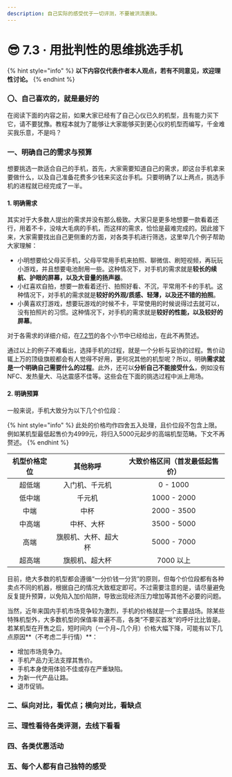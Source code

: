 ```yaml
---
description: 自己实际的感受优于一切评测，不要被洪流裹挟。
---
```


# 😎 7.3 · 用批判性的思维挑选手机

{% hint style="info" %}
**以下内容仅代表作者本人观点，若有不同意见，欢迎理性讨论。**
{% endhint %}

### 〇、自己喜欢的，就是最好的

在阅读下面的内容之前，如果大家已经有了自己心仪已久的机型，且有能力买下它，请不要犹豫。教程本就为了能够让大家能够买到更心仪的机型而编写，千金难买我乐意，不是吗？

### 一、明确自己的需求与预算

想要挑选一款适合自己的手机，首先，大家需要知道自己的需求，即这台手机拿来要做什么，以及自己准备花费多少钱来买这台手机。只要明确了以上两点，挑选手机的进程就已经完成了一半。

#### 1. 明确需求

其实对于大多数人提出的需求并没有那么极致。大家只是更多地想要一款看着还行，用着不卡，没啥大毛病的手机，而这样的需求，恰恰是最难完成的。因此接下来，大家需要找出自己更侧重的方面，对各类手机进行筛选，这里举几个例子帮助大家理解：

* 小明想要给父母买手机，父母平常用手机来拍照、聊微信、刷短视频，再玩玩小游戏，并且想要电池耐用一些。这种情况下，对手机的需求就是**较长的续航、护眼的屏幕，以及大音量的扬声器**。
* 小红喜欢自拍，想要一款看着还行、拍照好看、不沉，平常用不卡的手机。这种情况下，对手机的需求就是**较好的外观/质感、轻薄，以及还不错的拍照**。
* 小黄喜欢打游戏，想要玩游戏的时候不卡，平常使用的时候说得过去就可以，没有拍照片的习惯。这种情况下，对手机的需求就是**较好的性能，以及较好的屏幕**。

对于各需求的详细介绍，在[7.2节](tech\_specs/)的各个小节中已经给出，在此不再赘述。

通过以上的例子不难看出，选择手机的过程，就是一个分析与妥协的过程。售价动辄上万的顶级旗舰都会有人觉得不好用，更何况其他的机型呢？所以，明确**需求就是一个明确自己需要什么的过程**。此外，还可以**分析自己不能接受什么**，例如没有NFC、发热量大、马达震感不佳等。这些会在下面的挑选过程中派上用场。

#### 2. 明确预算

一般来说，手机大致分为以下几个价位段：

{% hint style="info" %}
此处的价格均作四舍五入处理，且价位段不包含上限。例如某机型最低起售价为4999元，将归入5000元起步的高端机型范畴。下文不再赘述。
{% endhint %}

| 机型价格定位 |    其他称呼    | 大致价格区间（首发最低起售价） |
| :----: | :--------: | :-------------: |
|   超低端  |   入门机、千元机  |     0 - 1000    |
|   低中端  |     千元机    |   1000 - 2000   |
|   中端   |     中杯     |   2000 - 3500   |
|   中高端  |    中杯、大杯   |   3500 - 5000   |
|   高端   | 旗舰机、大杯、超大杯 |   5000 - 7000   |
|   超高端  |   旗舰机、超大杯  |     7000 以上     |

目前，绝大多数的机型都会遵循“一分价钱一分货”的原则，但每个价位段都有各种卖点不同的机器，根据自己的情况大致框定即可。不过需要注意的是，请尽量避免反复提升预算，以免陷入加价陷阱，导致出现经济压力增加等其他不必要的问题。

当然，近年来国内手机市场竞争较为激烈，手机的价格就是一个主要战场。除某些特殊机型外，大多数机型的保值率普遍不高，各类“不要买首发”的呼吁比比皆是。若某机型在开售之后，短时间内（一个月\~几个月）价格大幅下降，可能有以下几点原因**（不考虑二手行情）**：

* 增加市场竞争力。
* 手机产品力无法支撑其售价。
* 手机本身使用体验不佳或存在严重缺陷。
* 为新一代产品让路。
* 退市促销。



### 二、纵向对比，看优点；横向对比，看缺点



### 三、理性看待各类评测，去线下看看



### 四、各类优惠活动



### 五、每个人都有自己独特的感受

